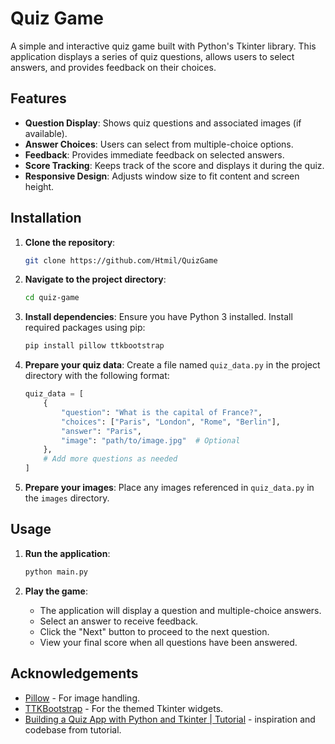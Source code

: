 # Quiz Game

A simple and interactive quiz game built with Python's Tkinter library. This application displays a series of quiz questions, allows users to select answers, and provides feedback on their choices.

## Features

- **Question Display**: Shows quiz questions and associated images (if available).
- **Answer Choices**: Users can select from multiple-choice options.
- **Feedback**: Provides immediate feedback on selected answers.
- **Score Tracking**: Keeps track of the score and displays it during the quiz.
- **Responsive Design**: Adjusts window size to fit content and screen height.

## Installation

1. **Clone the repository**:
    ```sh
    git clone https://github.com/Htmil/QuizGame
    ```

2. **Navigate to the project directory**:
    ```sh
    cd quiz-game
    ```

3. **Install dependencies**:
    Ensure you have Python 3 installed. Install required packages using pip:
    ```sh
    pip install pillow ttkbootstrap
    ```

4. **Prepare your quiz data**: Create a file named `quiz_data.py` in the project directory with the following format:
    ```python
    quiz_data = [
        {
            "question": "What is the capital of France?",
            "choices": ["Paris", "London", "Rome", "Berlin"],
            "answer": "Paris",
            "image": "path/to/image.jpg"  # Optional
        },
        # Add more questions as needed
    ]
    ```

5. **Prepare your images**: Place any images referenced in `quiz_data.py` in the `images` directory.

## Usage

1. **Run the application**:
    ```sh
    python main.py
    ```

2. **Play the game**:
    - The application will display a question and multiple-choice answers.
    - Select an answer to receive feedback.
    - Click the "Next" button to proceed to the next question.
    - View your final score when all questions have been answered.


## Acknowledgements

- [Pillow](https://pillow.readthedocs.io/en/stable/) - For image handling.
- [TTKBootstrap](https://ttkbootstrap.readthedocs.io/en/latest/) - For the themed Tkinter widgets.
- [Building a Quiz App with Python and Tkinter | Tutorial](https://www.youtube.com/watch?v=gfV1a3ri1tk) - inspiration and codebase from tutorial.
